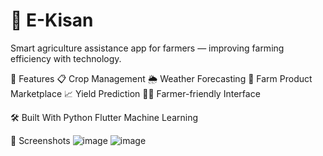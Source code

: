 # 🌾 E-Kisan
  Smart agriculture assistance app for farmers — improving farming efficiency with technology.

🚀 Features
  📋 Crop Management
  🌦️ Weather Forecasting
  🛒 Farm Product Marketplace
  📈 Yield Prediction
  🧑‍🌾 Farmer-friendly Interface

🛠️ Built With
  Python
  Flutter 
  Machine Learning 

📸 Screenshots
![image](https://github.com/user-attachments/assets/161e8271-0b48-4ee1-88bc-33aa87794bee)
![image](https://github.com/user-attachments/assets/d2cfb6ce-3523-4696-8f97-a931dbf3e825)


